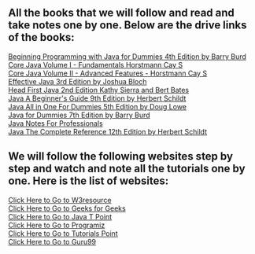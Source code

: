 ## All the books that we will follow and read and take notes one by one. Below are the drive links of the books:<br/>
[Beginning Programming with Java for Dummies 4th Edition by Barry Burd](https://drive.google.com/file/d/1AnBWiYfPHgoD3tJZ9tLDhjo08DGkSU7C/view?usp=sharing)<br/>
[Core Java Volume I - Fundamentals Horstmann Cay S](https://drive.google.com/file/d/1nYLMyvCtaHAXmfyhlJzZjZAbnqTMcXOV/view?usp=sharing)<br/>
[Core Java Volume II - Advanced Features - Horstmann Cay S](https://drive.google.com/file/d/1DDkoRMFX7h4hlYgVXxAX6-yut3VOLupq/view?usp=sharing)<br/>
[Effective Java 3rd Edition by Joshua Bloch](https://drive.google.com/file/d/1pIcv07G7UbfuXOPceWIR6CDkYOTk3Oop/view?usp=sharing)<br/>
[Head First Java 2nd Edition Kathy Sierra and Bert Bates](https://drive.google.com/file/d/15NMnPAXZxgRF5ME0wOpwyN_U6-DDMi6f/view?usp=sharing)<br/>
[Java A Beginner's Guide 9th Edition by Herbert Schildt](https://drive.google.com/file/d/1CF8KUqKz6wQvJmwd6g15ecUxbj1Aq1ig/view?usp=sharing)<br/>
[Java All in One For Dummies 5th Edition by Doug Lowe](https://drive.google.com/file/d/1C843L5Oadjqu0WLB6tLKsvcj0lzP6q6w/view?usp=sharing)<br/>
[Java for Dummies 7th Edition by Barry Burd](https://drive.google.com/file/d/1MSUbMvA_gsXCNMmhPhoMZSMtft3Ab7lR/view?usp=sharing)<br/>
[Java Notes For Professionals](https://drive.google.com/file/d/1xlEef75aL4oO62Debe78biUxThJhQ952/view?usp=sharing)<br/>
[Java The Complete Reference 12th Edition by Herbert Schildt](https://drive.google.com/file/d/1zPcPeQtEDn06oh69zUH0LnyCRT3Xlyx3/view?usp=sharing)<br/>

## We will follow the following websites step by step and watch and note all the tutorials one by one. Here is the list of websites:<br/>
[Click Here to Go to W3resource](https://www.w3resource.com/java-tutorial/)<br/>
[Click Here to Go to Geeks for Geeks](https://www.geeksforgeeks.org/java/)<br/>
[Click Here to Go to Java T Point](https://www.javatpoint.com/java-tutorial)<br/>
[Click Here to Go to Programiz](https://www.programiz.com/java-programming)<br/>
[Click Here to Go to Tutorials Point](https://www.tutorialspoint.com/java/index.htm)<br/>
[Click Here to Go to Guru99](https://www.guru99.com/java-tutorial.html)<br/>

